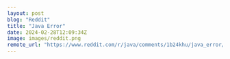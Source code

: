 ```yaml
---
layout: post
blog: "Reddit"
title: "Java Error"
date: 2024-02-28T12:09:34Z
image: images/reddit.png
remote_url: "https://www.reddit.com/r/java/comments/1b24khu/java_error/"
---
```

